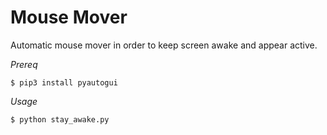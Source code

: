 # Mouse Mover
Automatic mouse mover in order to keep screen awake and appear active.

_Prereq_
```
$ pip3 install pyautogui
```

_Usage_
```bash
$ python stay_awake.py
```

